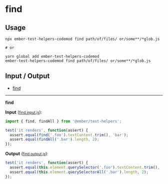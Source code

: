 # find


## Usage

```
npx ember-test-helpers-codemod find path/of/files/ or/some**/*glob.js

# or

yarn global add ember-test-helpers-codemod
ember-test-helpers-codemod find path/of/files/ or/some**/*glob.js
```

## Input / Output

<!--FIXTURES_TOC_START-->
* [find](#find)
<!--FIXTURES_TOC_END-->

<!--FIXTURES_CONTENT_START-->
---
<a id="find">**find**</a>

**Input** (<small>[find.input.js](transforms/find/__testfixtures__/find.input.js)</small>):
```js
import { find, findAll } from '@ember/test-helpers';

test('it renders', function(assert) {
  assert.equal(find('.foo').textContent.trim(), 'bar');
  assert.equal(findAll('.bar').length, 2);
});
```

**Output** (<small>[find.output.js](transforms/find/__testfixtures__/find.output.js)</small>):
```js
test('it renders', function(assert) {
  assert.equal(this.element.querySelector('.foo').textContent.trim(), 'bar');
  assert.equal(this.element.querySelectorAll('.bar').length, 2);
});
```
<!--FIXTURES_CONTENT_END-->